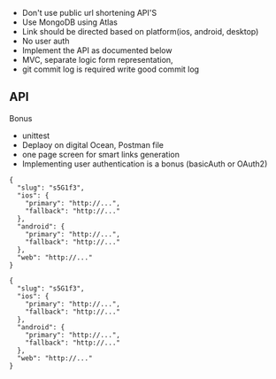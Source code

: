 - Don't use public url shortening API'S
- Use MongoDB using Atlas
- Link should be directed based on platform(ios, android, desktop)
- No user auth
- Implement the API as documented below
- MVC, separate logic form representation,
- git commit log is required write good commit log


API 
- 

Bonus
- unittest
- Deplaoy on digital Ocean, Postman file
- one page screen for smart links generation
- Implementing user authentication is a bonus (basicAuth or OAuth2)
```
{
  "slug": "s5G1f3",
  "ios": {
    "primary": "http://...",
    "fallback": "http://..."
  },
  "android": {
    "primary": "http://...",
    "fallback": "http://..."
  },
  "web": "http://..."
}

{
  "slug": "s5G1f3",
  "ios": {
    "primary": "http://...",
    "fallback": "http://..."
  },
  "android": {
    "primary": "http://...",
    "fallback": "http://..."
  },
  "web": "http://..."
}
```